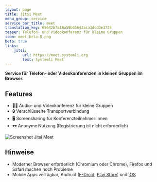 ```yaml
---
layout: page
title: Jitsi Meet
menu_group: service
service_bar_title: meet
translation_key: 69642b7a18a59b65642aca3dcd3e3738
teaser: Telefon- und Videokonferenz für kleine Gruppen
icon: meet-beta-8.png
beta: true
links:
    jitsi:
        url: https://meet.systemli.org
        text: Systemli Meet
---
```

**Service für Telefon- oder Videokonferenzen in kleinen Gruppen im Browser.**

## Features

- 🤳🏻 Audio- und Videokonferenz für kleine Gruppen
- 🔒 Verschlüsselte Transportverbindung
- 🖥 Screensharing für Konferenzteilnehmer:innen
- 🕶 Anonyme Nutzung (Registrierung ist nicht erforderlich)

![Screenshot Jitsi Meet](/assets/img/jitsi-meet-systemli.jpg)

## Hinweise

- Moderner Browser erforderlich (Chromium oder Chrome), Firefox und Safari machen noch Probleme
- Mobile Apps verfügbar, Android ([F-Droid](https://f-droid.org/de/packages/org.jitsi.meet/), [Play Store](https://play.google.com/store/apps/details?id=org.jitsi.meet&hl=en)) und [iOS](https://itunes.apple.com/us/app/jitsi-meet/id1165103905)
